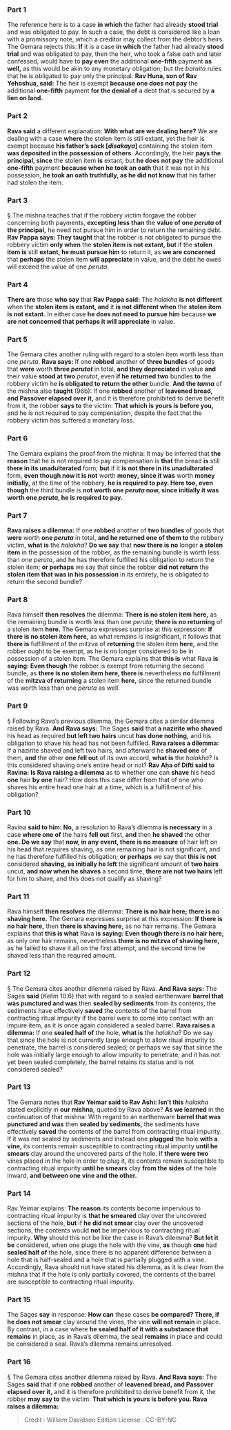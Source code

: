 
### Part 1
The reference here is to a case <b>in which</b> the father had already <b>stood trial</b> and was obligated to pay. In such a case, the debt is considered like a loan with a promissory note, which a creditor may collect from the debtor’s heirs. The Gemara rejects this: <b>If</b> it is a case <b>in which</b> the father had already <b>stood trial</b> and was obligated to pay, then the heir, who took a false oath and later confessed, would have to <b>pay even</b> the additional <b>one-fifth</b> payment <b>as well,</b> as this would be akin to any monetary obligation; but the <i>baraita</i> rules that he is obligated to pay only the principal. <b>Rav Huna, son of Rav Yehoshua, said:</b> The heir is exempt <b>because one does not pay</b> the additional <b>one-fifth</b> payment <b>for the denial of</b> a debt that is secured by <b>a lien on land.</b>

### Part 2
<b>Rava said</b> a different explanation: <b>With what are we dealing here?</b> We are dealing with a case <b>where</b> the stolen item is still extant, yet the heir is exempt because <b>his father’s sack [<i>disakaya</i>]</b> containing the stolen item <b>was deposited in the possession of others.</b> Accordingly, the heir <b>pays the principal, since</b> the stolen item <b>is</b> extant, but <b>he does not pay</b> the additional <b>one-fifth</b> payment <b>because when he took an oath</b> that it was not in his possession, <b>he took an oath truthfully, as he did not know</b> that his father had stolen the item.

### Part 3
§ The mishna teaches that if the robbery victim forgave the robber concerning both payments, <b>excepting less than</b> the <b>value of one <i>peruta</i> of the principal,</b> he need not pursue him in order to return the remaining debt. <b>Rav Pappa says: They taught</b> that the robber is not obligated to pursue the robbery victim <b>only when</b> the <b>stolen item is not extant, but</b> if the <b>stolen item is</b> still <b>extant, he must pursue him</b> to return it, as <b>we are concerned</b> that <b>perhaps</b> the stolen item <b>will appreciate</b> in value, and the debt he owes will exceed the value of one <i>peruta</i>.

### Part 4
<b>There are</b> those <b>who say</b> that <b>Rav Pappa said:</b> The <i>halakha</i> <b>is not different</b> when the <b>stolen item is extant, and</b> it <b>is not different when</b> the <b>stolen item is not extant.</b> In either case <b>he does not need to pursue him</b> because <b>we are not concerned that perhaps it will appreciate</b> in value.

### Part 5
The Gemara cites another ruling with regard to a stolen item worth less than one <i>peruta</i>. <b>Rava says:</b> If one <b>robbed</b> another of <b>three bundles</b> of goods that <b>were</b> worth <b>three <i>perutot</i></b> in total, <b>and they depreciated</b> in value <b>and</b> their value <b>stood at two</b> <i>perutot</i>, even <b>if he returned two</b> bundles <b>to</b> the robbery victim he <b>is obligated to return the other</b> bundle. <b>And the <i>tanna</i></b> of the mishna also <b>taught</b> (96b): If one <b>robbed</b> another of <b>leavened bread, and Passover elapsed over it,</b> and it is therefore prohibited to derive benefit from it, the robber <b>says to</b> the victim: <b>That which is yours is before you,</b> and he is not required to pay compensation, despite the fact that the robbery victim has suffered a monetary loss.

### Part 6
The Gemara explains the proof from the mishna: It may be inferred that <b>the reason</b> that he is not required to pay compensation is <b>that</b> the bread <b>is</b> still <b>there in its unadulterated</b> form; <b>but</b> if it <b>is not there in its unadulterated</b> form, <b>even though now it is not</b> worth <b>money, since it was</b> worth <b>money initially,</b> at the time of the robbery, <b>he is required to pay. Here too, even though</b> the third bundle is <b>not worth one <i>peruta</i> now, since initially it was worth one <i>peruta</i>, he is required to pay.</b>

### Part 7
<b>Rava raises a dilemma:</b> If one <b>robbed</b> another of <b>two bundles</b> of goods that <b>were</b> worth <b>one <i>peruta</i></b> in total, <b>and he returned one of them to</b> the robbery victim, <b>what is</b> the <i>halakha</i>? <b>Do we say</b> that <b>now there is no</b> longer <b>a stolen item</b> in the possession of the robber, as the remaining bundle is worth less than one <i>peruta</i>, and he has therefore fulfilled his obligation to return the stolen item; <b>or perhaps</b> we say that since the robber <b>did not return</b> the <b>stolen item that was in his possession</b> in its entirety, he is obligated to return the second bundle?

### Part 8
Rava himself <b>then resolves</b> the dilemma: <b>There is no stolen item here,</b> as the remaining bundle is worth less than one <i>peruta</i>; <b>there is no returning</b> of a stolen item <b>here.</b> The Gemara expresses surprise at this expression: <b>If there is no stolen item here,</b> as what remains is insignificant, it follows that <b>there is</b> fulfillment of the mitzva of <b>returning</b> the stolen item <b>here,</b> and the robber ought to be exempt, as he is no longer considered to be in possession of a stolen item. The Gemara explains that <b>this is</b> what Rava <b>is saying: Even though</b> the robber is exempt from returning the second bundle, as <b>there is no stolen item here, there is</b> nevertheless <b>no</b> fulfillment of the <b>mitzva of returning</b> a stolen item <b>here,</b> since the returned bundle was worth less than one <i>peruta</i> as well.

### Part 9
§ Following Rava’s previous dilemma, the Gemara cites a similar dilemma raised by Rava. <b>And Rava says:</b> The Sages <b>said</b> that <b>a nazirite who shaved</b> his head as required <b>but left two hairs</b> uncut <b>has done nothing,</b> and his obligation to shave his head has not been fulfilled. <b>Rava raises a dilemma:</b> If a nazirite shaved and left two hairs, and afterward he <b>shaved one</b> of them, <b>and</b> the other <b>one fell out</b> of its own accord, <b>what is</b> the <i>halakha</i>? Is this considered shaving one’s entire head or not? <b>Rav Aḥa of Difti said to Ravina: Is Rava raising a dilemma</b> as to whether one can <b>shave</b> his head <b>one</b> hair <b>by one</b> hair? How does this case differ from that of one who shaves his entire head one hair at a time, which is a fulfillment of his obligation?

### Part 10
Ravina <b>said to him: No,</b> a resolution to Rava’s dilemma <b>is necessary</b> in a case <b>where one of</b> the hairs <b>fell out</b> first, <b>and</b> then <b>he shaved</b> the other <b>one. Do we say</b> that <b>now, in any event, there is no measure</b> of hair left on his head that requires shaving, as one remaining hair is not significant, and he has therefore fulfilled his obligation; <b>or perhaps</b> we say that <b>this is not</b> considered <b>shaving, as initially he left</b> the significant amount of <b>two hairs</b> uncut, <b>and now when he shaves</b> a second time, <b>there are not two hairs</b> left for him to shave, and this does not qualify as shaving?

### Part 11
Rava himself <b>then resolves</b> the dilemma: <b>There is no hair here; there is no shaving here.</b> The Gemara expresses surprise at this expression: <b>If there is no hair here,</b> then <b>there is shaving here,</b> as no hair remains. The Gemara explains that <b>this is what</b> Rava <b>is saying: Even though there is no hair here,</b> as only one hair remains, nevertheless <b>there is no mitzva of shaving here,</b> as he failed to shave it all on the first attempt, and the second time he shaved less than the required amount.

### Part 12
§ The Gemara cites another dilemma raised by Rava. <b>And Rava says:</b> The Sages <b>said</b> (<i>Kelim</i> 10:6) that with regard to a sealed earthenware <b>barrel that was punctured and was</b> then <b>sealed by sediments</b> from its contents, the sediments have effectively <b>saved</b> the contents of the barrel from contracting ritual impurity if the barrel were to come into contact with an impure item, as it is once again considered a sealed barrel. <b>Rava raises a dilemma:</b> If one <b>sealed half of</b> the hole, <b>what is</b> the <i>halakha</i>? Do we say that since the hole is not currently large enough to allow ritual impurity to penetrate, the barrel is considered sealed; or perhaps we say that since the hole was initially large enough to allow impurity to penetrate, and it has not yet been sealed completely, the barrel retains its status and is not considered sealed?

### Part 13
The Gemara notes that <b>Rav Yeimar said to Rav Ashi: Isn’t this</b> <i>halakha</i> stated explicitly in <b>our mishna,</b> quoted by Rava above? <b>As we learned</b> in the continuation of that mishna: With regard to an earthenware <b>barrel that was punctured and was</b> then <b>sealed by sediments,</b> the sediments have effectively <b>saved</b> the contents of the barrel from contracting ritual impurity. If it was not sealed by sediments and instead one <b>plugged</b> the hole <b>with a vine,</b> its contents remain susceptible to contracting ritual impurity <b>until he smears</b> clay around the uncovered parts of the hole. If <b>there were two</b> vines placed in the hole in order to plug it, its contents remain susceptible to contracting ritual impurity <b>until he smears</b> clay <b>from the sides</b> of the hole inward, <b>and between one vine and the other.</b>

### Part 14
Rav Yeimar explains: <b>The reason</b> its contents become impervious to contracting ritual impurity is <b>that he smeared</b> clay over the uncovered sections of the hole, <b>but</b> if <b>he did not smear</b> clay over the uncovered sections, the contents would <b>not</b> be impervious to contracting ritual impurity. <b>Why</b> should this not be like the case in Rava’s dilemma? <b>But let it be</b> considered, when one plugs the hole with the vine, <b>as</b> though <b>one</b> had <b>sealed half of</b> the hole, since there is no apparent difference between a hole that is half-sealed and a hole that is partially plugged with a vine. Accordingly, Rava should not have stated his dilemma, as it is clear from the mishna that if the hole is only partially covered, the contents of the barrel are susceptible to contracting ritual impurity.

### Part 15
The Sages <b>say</b> in response: <b>How can</b> these cases <b>be compared? There, if he does not smear</b> clay around the vines, the vine <b>will not remain</b> in place. By contrast, in a case where <b>he sealed half of it with a substance that remains</b> in place, as in Rava’s dilemma, the seal <b>remains</b> in place and could be considered a seal. Rava’s dilemma remains unresolved.

### Part 16
§ The Gemara cites another dilemma raised by Rava. <b>And Rava says:</b> The Sages <b>said</b> that if one <b>robbed</b> another of <b>leavened bread, and Passover elapsed over it,</b> and it is therefore prohibited to derive benefit from it, the robber <b>may say to</b> the victim: <b>That which is yours is before you. Rava raises a dilemma:</b>

>Credit : William Davidson Edition
>License : CC-BY-NC